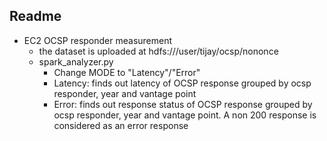## Readme

* EC2 OCSP responder measurement
  * the dataset is uploaded at hdfs:///user/tijay/ocsp/nononce
  * spark_analyzer.py 
    * Change MODE to "Latency"/"Error"
    * Latency: finds out latency of OCSP response grouped by ocsp responder, year and vantage point
    * Error: finds out response status of OCSP response grouped by ocsp responder, year and vantage point. A non 200 response is considered as an error response

